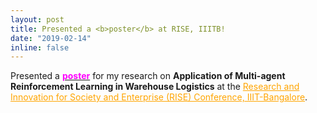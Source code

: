 ```yaml
---
layout: post
title: Presented a <b>poster</b> at RISE, IIITB! 
date: "2019-02-14"
inline: false
---
```



Presented a [**<span style="color:magenta">poster</span>**](https://www.dropbox.com/s/y6mzcslm6p90s85/poster-RISE2019.pdf?dl=0) for my research on **Application of Multi-agent Reinforcement Learning in Warehouse Logistics** at the <a style="color:orange" href="https://www.iiitb.ac.in/news-events/rise-2019#:~:text=4%3A53%20PM-,IIITB,Information%20Technology%20Bangalore%20(IIITB).">Research and Innovation for Society and Enterprise (RISE) Conference, IIIT-Bangalore</a>. 
